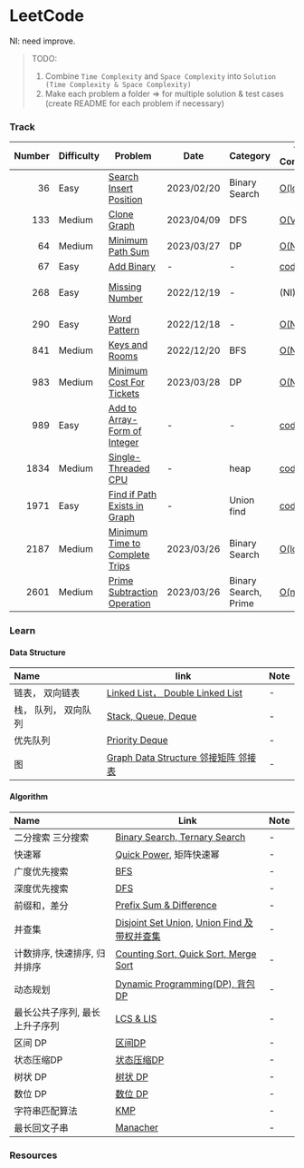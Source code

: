 # LeetCode

NI: need improve.

> TODO:
>
> 1. Combine `Time Complexity` and `Space Complexity` into `Solution (Time Complexity & Space Complexity)`
> 2. Make each problem a folder => for multiple solution & test cases (create README for each problem if necessary)

### Track

|Number | Difficulty | Problem | Date | Category | Time Complexity | Space Complexity | Notes |
|-------------:|-------------|-------------|-------------|-------------|-------------|-------------|------|
| 36 | Easy |[Search Insert Position](https://leetcode.com/problems/search-insert-position/)|2023/02/20| Binary Search |[O(log n)](Problems/36_Search_Insert_Position.py)|O(1)| -
| 133 | Medium |[Clone Graph](https://leetcode.com/problems/clone-graph/solutions/)|2023/04/09| DFS |[O(V+E)](Problems/36_Search_Insert_Position.py)| - | -
| 64 | Medium |[Minimum Path Sum](https://leetcode.com/problems/minimum-path-sum/description/)| 2023/03/27 | DP | [O(N^2)](Problems/64_Minimum_Path_Sum.py) | - | bactracking will TLE
| 67 | Easy |[Add Binary](https://leetcode.com/problems/add-binary/)| - | - | [code](Problems/67_Add_Binar.py) | - | -
| 268 | Easy |[Missing Number](https://leetcode.com/problems/missing-number/)|2022/12/19| - |(NI)[O(N^2)](Problems/268_Missing_Number.py),|O(N)| FollowUp: bit manipulation
| 290 | Easy |[Word Pattern](https://leetcode.com/problems/word-pattern/)|2022/12/18| - |[O(N)](Problems/290_Word_Pattern.py),|O(N)| -
| 841 | Medium |[Keys and Rooms](https://leetcode.com/problems/keys-and-rooms/)|2022/12/20| BFS |[O(N)](Problems/841_Keys_and_Rooms.py),|O(N)| -
| 983 | Medium |[Minimum Cost For Tickets](https://leetcode.com/problems/minimum-cost-for-tickets/)|2023/03/28| DP |[O(N)](Problems/983_Minimum_Cost_For_Tickets.py)|O(N)| -
| 989| Easy |[Add to Array-Form of Integer](https://leetcode.com/problems/add-to-array-form-of-integer/)| - | - | [code](Problems/989_Add_to_Array_From_of_Integer.py) | - | -
| 1834| Medium | [Single-Threaded CPU](https://leetcode.com/problems/single-threaded-cpu/) | - | heap | [code](Problems/1834_Single_Threaded_CPU.py)| - | - 
| 1971| Easy | [Find if Path Exists in Graph](https://leetcode.com/problems/find-if-path-exists-in-graph/) | - | Union find | [code](Problems/1971_Find_if_Path_Exists_in_Graph.py)| - | -
| 2187 | Medium |[Minimum Time to Complete Trips](https://leetcode.com/problems/minimum-time-to-complete-trips/)|2023/03/26| Binary Search |[O(log n)](Problems/2187_Minimum_Time_to_Complete_Trips.py)| - | -
| 2601 | Medium |[Prime Subtraction Operation](https://leetcode.com/problems/prime-subtraction-operation/)|2023/03/26| Binary Search, Prime |[O(n)](Problems/6355_prime-subtraction-operation.py)| - | -


### Learn

#### Data Structure
|Name| link | Note |
|:-------------|-------------|-------------|
|链表， 双向链表|[Linked List， Double Linked List](https://www.bilibili.com/video/BV1Zt411A7pq)|-|
|栈， 队列， 双向队列|[Stack, Queue, Deque](https://www.bilibili.com/video/BV1ot411M7EP)|-|
|优先队列|[Priority Deque]()|-|
|图 | [Graph Data Structure 邻接矩阵 邻接表](https://www.bilibili.com/video/BV1b4411r7PH)|-|


#### Algorithm
|Name| Link | Note |
|:-------------|-------------|-------------|
|二分搜索 三分搜索| [Binary Search, Ternary Search](https://www.bilibili.com/video/BV1zt411N7dH) |-|
|快速幂 | [Quick Power](https://www.bilibili.com/video/BV1Q4411U7cC), 矩阵快速幂 |-|
|广度优先搜索| [BFS](https://www.bilibili.com/video/BV164411r79D) |-|
|深度优先搜索| [DFS](https://www.bilibili.com/video/BV1z4411278H) |-|
|前缀和，差分| [Prefix Sum & Difference](https://www.bilibili.com/video/BV1r4411k7dL) |-|
|并查集| [Disjoint Set Union,](https://en.wikipedia.org/wiki/Disjoint-set_data_structure) [Union Find 及带权并查集](https://www.bilibili.com/video/BV1BJ41137qp) |-|
|计数排序, 快速排序, 归并排序 |[Counting Sort, Quick Sort, Merge Sort](https://www.bilibili.com/video/BV1QE411X7mA)|-|
|动态规划| [Dynamic Programming(DP), 背包DP](https://www.bilibili.com/video/BV1nE411D759) |-|
|最长公共子序列, 最长上升子序列 | [LCS & LIS](https://www.bilibili.com/video/BV1dJ411D7Xc) |-|
|区间 DP|[区间DP](https://www.bilibili.com/video/BV1i7411i74r)|-|
|状态压缩DP|[状态压缩DP](https://www.bilibili.com/video/BV1wE41147Bw)|-|
|树状 DP|[树状 DP](https://www.bilibili.com/video/BV19E411c7zW)|-|
|数位 DP| [数位 DP](https://www.bilibili.com/video/BV1MT4y1376C) |-|
|字符串匹配算法|[KMP](https://www.bilibili.com/video/BV1gt4y1B7Rx) |-|
|最长回文子串|[Manacher](https://www.bilibili.com/video/BV1AX4y1F79W) |-|



### Resources

